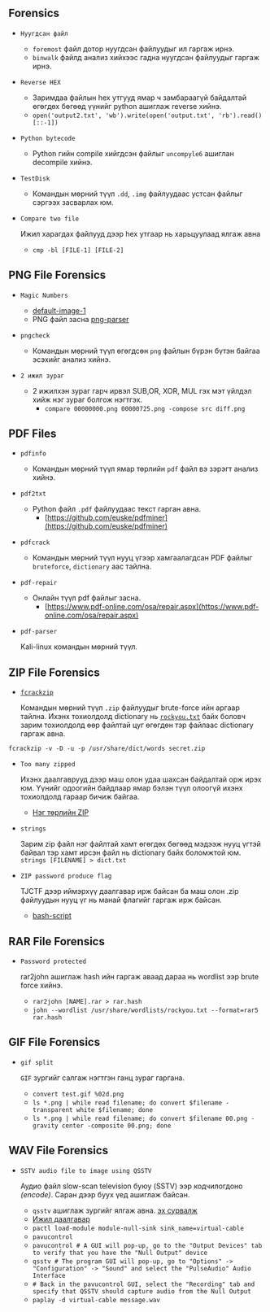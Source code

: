 Forensics
-----------

* `Нуугдсан файл`
	* `foremost` файл дотор нуугдсан файлуудыг ил гаргаж ирнэ.
	* `binwalk` файлд анализ хийхээс гадна нуугдсан файлуудыг гаргаж ирнэ.
	
* `Reverse HEX`

	* Заримдаа файлын hex утгууд ямар ч замбараагүй байдалтай өгөгдөх бөгөөд үүнийг python ашиглаж reverse хийнэ.
	* `open('output2.txt', 'wb').write(open('output.txt', 'rb').read()[::-1])`

* `Python bytecode`

	* Python гийн compile хийгдсэн файлыг `uncompyle6` ашиглан decompile хийнэ. 
	

* `TestDisk`

	* Командын мөрний түүл `.dd`, `.img` файлуудаас устсан файлыг сэргээх засварлах юм.

* `Compare two file`

	Ижил харагдах файлууд дээр hex утгаар нь харьцуулаад ялгаж авна
	* `cmp -bl [FILE-1] [FILE-2]`

PNG File Forensics
--------------------

* `Magic Numbers`

	* [default-image-1](https://github.com/ByamB4/CaptureTheFlagTool/blob/master/Forensics/Files/png-default.png) 
	* PNG файл засна [png-parser](https://github.com/ByamB4/CaptureTheFlagTool/blob/master/Forensics/Code/png_parser.py)
	
* `pngcheck`

	* Командын мөрний түүл өгөгдсөн `png` файлын бүрэн бүтэн байгаа эсэхийг анализ хийнэ.
	
* `2 ижил зураг`

	* 2 ижилхэн зураг гарч ирвэл SUB,OR, XOR, MUL гэх мэт үйлдэл хийж нэг зураг болгож нэгтгэх.
		* `compare 00000000.png 00000725.png -compose src diff.png`
	
PDF Files
-------------

* `pdfinfo`	
	
	* Командын мөрний түүл ямар төрлийн `pdf` файл вэ зэрэгт анализ хийнэ.
	
* `pdf2txt`
	
	* Python файл `.pdf` файлуудаас текст гарган авна.
		* [https://github.com/euske/pdfminer](https://github.com/euske/pdfminer)

* `pdfcrack`

	* Командын мөрний түүл нууц үгээр хамгаалагдсан PDF файлыг `bruteforce`, `dictionary` аас тайлна.

* `pdf-repair`

	* Онлайн түүл pdf файлыг засна.
		* [https://www.pdf-online.com/osa/repair.aspx](https://www.pdf-online.com/osa/repair.aspx)

* `pdf-parser`

	Kali-linux командын мөрний түүл.

ZIP File Forensics
--------------------

* [`fcrackzip` ](https://allanfeid.com/content/cracking-zip-files-fcrackzip)

	Командын мөрний түүл `.zip` файлуудыг brute-force ийн аргаар тайлна. Ихэнх тохиолдолд dictionary нь [`rockyou.txt`](https://github.com/brannondorsey/naive-hashcat/releases/download/data/rockyou.txt) байх боловч зарим тохиолдолд өөр файлтай цуг өгөгдөн тэр файлаас dictionary гаргаж авна.
```
fcrackzip -v -D -u -p /usr/share/dict/words secret.zip
```

* `Too many zipped`

	Ихэнх даалгаврууд дээр маш олон удаа шахсан байдалтай орж ирэх юм. Үүнийг одоогийн байдлаар ямар бэлэн түүл олоогүй ихэнх тохиолдолд гараар бичиж байгаа. 
	* [Нэг төрлийн ZIP](https://github.com/ByamB4/CaptureTheFlagTool/blob/master/ZIP/code/crack-1.py)

* `strings` 

	Зарим zip файл нэг файлтай хамт өгөгдөх бөгөөд мэдээж нууц үгтэй байвал тэр хамт ирсэн файл нь dictionary байх боломжтой юм. 
	`strings [FILENAME] > dict.txt`

* `ZIP password produce flag`

	TJCTF дээр иймэрхүү даалгавар ирж байсан ба маш олон .zip файлуудын нууц үг нь манай флагийг гаргаж ирж байсан.
	* [bash-script](https://github.com/ByamB4/CaptureTheFlagTool/blob/master/ZIP/code/unzip-withbruteforce-files.sh)
	
RAR File Forensics
--------------------

* `Password protected`

	rar2john ашиглаж hash ийн гаргаж аваад дараа нь wordlist ээр brute force хийнэ.
	* `rar2john [NAME].rar > rar.hash`
	* `john --wordlist /usr/share/wordlists/rockyou.txt --format=rar5 rar.hash`
	
GIF File Forensics
--------------------

* `gif split`

	`GIF` зургийг салгаж нэгтгэн ганц зураг гаргана.
	* `convert test.gif %02d.png`
	* `ls *.png | while read filename; do convert $filename -transparent white $filename; done`
	* `ls *.png | while read filename; do convert $filename 00.png -gravity center -composite 00.png; done`
	
WAV File Forensics
--------------------

* `SSTV audio file to image using QSSTV`
	
	Аудио файл slow-scan television буюу (SSTV) ээр кодчилогдоно _(encode)_.  Саран дээр буух үед ашиглаж байсан. 
	* `qsstv` ашиглаж зургийг ялгаж авна. [эх сурвалж](https://ourcodeworld.com/articles/read/956/how-to-convert-decode-a-slow-scan-television-transmissions-sstv-audio-file-to-images-using-qsstv-in-ubuntu-18-04)
	* [Ижил даалгавар](https://github.com/Dvd848/CTFs/blob/master/2019_picoCTF/m00nwalk.md)
	* `pactl load-module module-null-sink sink_name=virtual-cable`
	* `pavucontrol`
	* `pavucontrol # A GUI will pop-up, go to the "Output Devices" tab to verify that you have the "Null Output" device`
	* `qsstv # The program GUI will pop-up, go to "Options" -> "Configuration" -> "Sound" and select the "PulseAudio" Audio Interface`
	* `# Back in the pavucontrol GUI, select the "Recording" tab and specify that QSSTV should capture audio from the Null Output`
	* `paplay -d virtual-cable message.wav `
	

